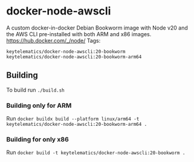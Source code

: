 # docker-node-awscli

A custom docker-in-docker Debian Bookworm image with Node v20 and the AWS CLI pre-installed with both ARM and x86 images.
https://hub.docker.com/_/node/
Tags:
```
keytelematics/docker-node-awscli:20-bookworm
keytelematics/docker-node-awscli:20-bookworm-arm64
```


## Building
To build run 
`./build.sh`

### Building only for ARM
Run `docker buildx build --platform linux/arm64 -t keytelematics/docker-node-awscli:20-bookworm-arm64 .`

### Building for only x86
Run `docker build -t keytelematics/docker-node-awscli:20-bookworm .`